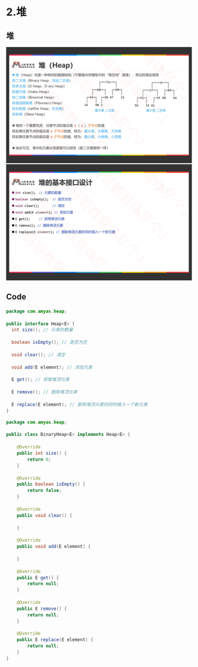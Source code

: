 # 2.堆

## 堆

<img src="https://raw.githubusercontent.com/Amyas/picgo-bed/master/amyas.github.io/22022-08-30-18-20-54.png" alt="22022-08-30-18-20-54" width="" height="" />

<img src="https://raw.githubusercontent.com/Amyas/picgo-bed/master/amyas.github.io/22022-08-30-18-21-02.png" alt="22022-08-30-18-21-02" width="" height="" />

## Code

```java
package com.amyas.heap;

public interface Heap<E> {
  int size(); // 元素的数量

  boolean isEmpty(); // 是否为空

  void clear(); // 清空

  void add(E element); // 添加元素

  E get(); // 获取堆顶元素

  E remove(); // 删除堆顶元素

  E replace(E element); // 删除堆顶元素的同时插入一个新元素
}
```

```java
package com.amyas.heap;

public class BinaryHeap<E> implements Heap<E> {

	@Override
	public int size() {
		return 0;
	}

	@Override
	public boolean isEmpty() {
		return false;
	}

	@Override
	public void clear() {

	}

	@Override
	public void add(E element) {

	}

	@Override
	public E get() {
		return null;
	}

	@Override
	public E remove() {
		return null;
	}

	@Override
	public E replace(E element) {
		return null;
	}
}
```
